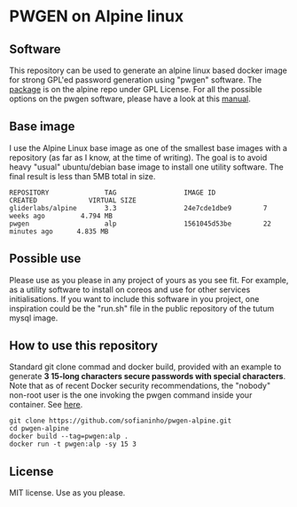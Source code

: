 # PWGEN on Alpine linux

## Software
This repository can be used to generate an alpine linux based docker image for strong GPL'ed password generation using "pwgen" software.
The [package](https://pkgs.alpinelinux.org/package/main/x86_64/pwgen) is on the alpine repo under GPL License. For all the possible options on the pwgen software, please have a look at this [manual](http://linux.die.net/man/1/pwgen).

## Base image
I use the Alpine Linux base image as one of the smallest base images with a repository (as far as I know, at the time of writing). The goal is to avoid heavy "usual" ubuntu/debian base image to install one utility software. The final result is less than 5MB total in size.
```
REPOSITORY              TAG                 IMAGE ID            CREATED             VIRTUAL SIZE
gliderlabs/alpine       3.3                 24e7cde1dbe9        7 weeks ago         4.794 MB
pwgen                   alp                 1561045d53be        22 minutes ago      4.835 MB
```

## Possible use
Please use as you please in any project of yours as you see fit. For example, as a utility software to install on coreos and use for other services initialisations.
If you want to include this software in you project, one inspiration could be the "run.sh" file in the public repository of the tutum mysql image.


## How to use this repository
Standard git clone commad and docker build, provided with an example to generate **3 15-long characters secure passwords with special characters**. Note that as of recent Docker security recommendations, the "nobody" non-root user is the one invoking the pwgen command inside your container. See [here](https://www.youtube.com/watch?v=LmUw2H6JgJo).

```
git clone https://github.com/sofianinho/pwgen-alpine.git
cd pwgen-alpine
docker build --tag=pwgen:alp .
docker run -t pwgen:alp -sy 15 3

```
## License
MIT license. Use as you please.
